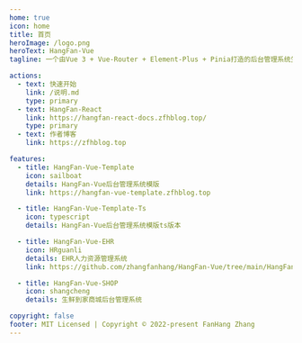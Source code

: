 ```yaml
---
home: true
icon: home
title: 首页
heroImage: /logo.png
heroText: HangFan-Vue
tagline: 一个由Vue 3 + Vue-Router + Element-Plus + Pinia打造的后台管理系统生态

actions:
  - text: 快速开始
    link: /说明.md
    type: primary
  - text: HangFan-React
    link: https://hangfan-react-docs.zfhblog.top/
    type: primary
  - text: 作者博客
    link: https://zfhblog.top

features:
  - title: HangFan-Vue-Template
    icon: sailboat
    details: HangFan-Vue后台管理系统模版
    link: https://hangfan-vue-template.zfhblog.top

  - title: HangFan-Vue-Template-Ts
    icon: typescript
    details: HangFan-Vue后台管理系统模版ts版本

  - title: HangFan-Vue-EHR
    icon: HRguanli
    details: EHR人力资源管理系统
    link: https://github.com/zhangfanhang/HangFan-Vue/tree/main/HangFan-Vue-EHR

  - title: HangFan-Vue-SHOP
    icon: shangcheng
    details: 生鲜到家商城后台管理系统

copyright: false
footer: MIT Licensed | Copyright © 2022-present FanHang Zhang
---
```

